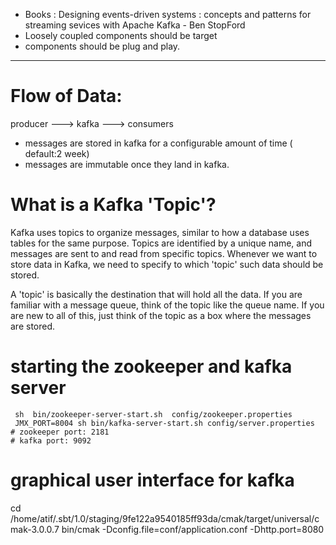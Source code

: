 - Books : Designing events-driven systems : concepts and patterns for streaming sevices with Apache Kafka - Ben StopFord
- Loosely coupled components should be target
- components should be plug and play.


---
# Flow of Data:
producer ---> kafka ---> consumers
- messages are stored in kafka for a configurable amount of time ( default:2 week)
- messages are immutable once they land in kafka.

# What is a Kafka 'Topic'?
Kafka uses topics to organize messages,
similar to how a database uses tables for the same purpose.
Topics are identified by a unique name,
and messages are sent to and read from specific topics.
Whenever we want to store data in Kafka,
we need to specify to which 'topic' such data should be stored.

A 'topic' is basically the destination that will hold all the data.
If you are familiar with a message queue, think of the topic like the queue name.
If you are new to all of this, just think of the topic as a box where the messages are stored.

# starting the zookeeper and kafka server
```shell
 sh  bin/zookeeper-server-start.sh  config/zookeeper.properties 
 JMX_PORT=8004 sh bin/kafka-server-start.sh config/server.properties 
# zookeeper port: 2181
# kafka port: 9092

```
# graphical user interface for kafka
 cd /home/atif/.sbt/1.0/staging/9fe122a9540185ff93da/cmak/target/universal/cmak-3.0.0.7
 bin/cmak -Dconfig.file=conf/application.conf -Dhttp.port=8080